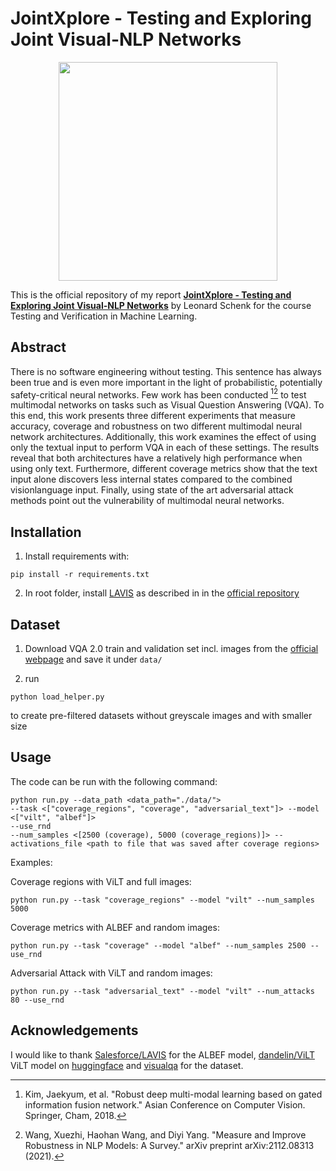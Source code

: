 # JointXplore - Testing and Exploring Joint Visual-NLP Networks

<p align="center"><img width="350" src="./docs/model.png"></p>

This is the official repository of my report [**JointXplore - Testing and Exploring Joint Visual-NLP Networks**](./docs/3D_Visual_Question_Answering.pdf) by Leonard Schenk for the course Testing and Verification in Machine Learning.
## Abstract
There is no software engineering without testing. This
sentence has always been true and is even more important
in the light of probabilistic, potentially safety-critical neural
networks. Few work has been conducted [^robust][^measure] to test
multimodal networks on tasks such as Visual Question Answering
(VQA). To this end, this work presents three different
experiments that measure accuracy, coverage and robustness
on two different multimodal neural network architectures.
Additionally, this work examines the effect of using
only the textual input to perform VQA in each of these settings.
The results reveal that both architectures have a relatively
high performance when using only text. Furthermore,
different coverage metrics show that the text input alone discovers
less internal states compared to the combined visionlanguage
input. Finally, using state of the art adversarial
attack methods point out the vulnerability of multimodal
neural networks.

[^robust]: Kim, Jaekyum, et al. "Robust deep multi-modal learning based on gated information fusion network." Asian Conference on Computer Vision. Springer, Cham, 2018.
[^measure]: Wang, Xuezhi, Haohan Wang, and Diyi Yang. "Measure and Improve Robustness in NLP Models: A Survey." arXiv preprint arXiv:2112.08313 (2021).
## Installation

1. Install requirements with:
```shell
pip install -r requirements.txt
```
2. In root folder, install [LAVIS](https://github.com/salesforce/lavis) as described in in the [official repository](https://github.com/salesforce/lavis#installation)

## Dataset

1. Download VQA 2.0 train and validation set incl. images from the [official webpage](https://visualqa.org/download.html) and save it under  `data/`

2. run
```shell
python load_helper.py
```
to create pre-filtered datasets without greyscale images and with smaller size

## Usage

The code can be run with the following command:
```shell
python run.py --data_path <data_path="./data/">  
--task <["coverage_regions", "coverage", "adversarial_text"]> --model <["vilt", "albef"]> 
--use_rnd
--num_samples <[2500 (coverage), 5000 (coverage_regions)]> --activations_file <path to file that was saved after coverage regions>
```

Examples:

Coverage regions with ViLT and full images:
```shell
python run.py --task "coverage_regions" --model "vilt" --num_samples 5000
```

Coverage metrics with ALBEF and random images:
```shell
python run.py --task "coverage" --model "albef" --num_samples 2500 --use_rnd
```

Adversarial Attack with ViLT and random images:
```shell
python run.py --task "adversarial_text" --model "vilt" --num_attacks 80 --use_rnd
```



## Acknowledgements
I would like to thank [Salesforce/LAVIS](https://github.com/salesforce/LAVIS) for the ALBEF model, [dandelin/ViLT](https://github.com/dandelin/ViLT) ViLT model on [huggingface](https://huggingface.co/dandelin/vilt-b32-finetuned-vqa) and [visualqa](https://visualqa.org/download.html) for the dataset.

